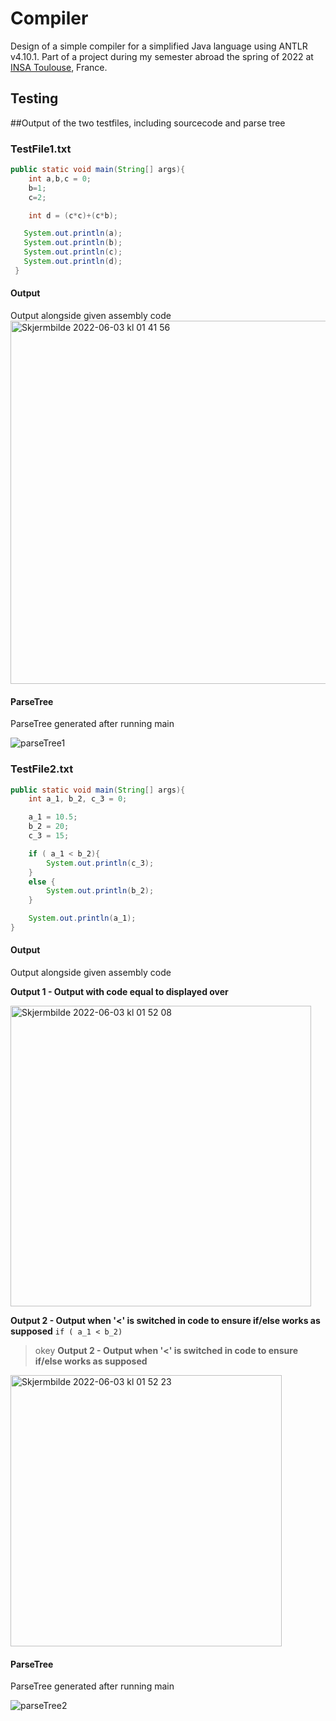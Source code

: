 # Compiler
Design of a simple compiler for a simplified Java language using ANTLR v4.10.1. Part of a project during my semester abroad the spring of 2022 at [INSA Toulouse](https://www.insa-toulouse.fr/fr/index.html), France.

## Testing
##Output of the two testfiles, including sourcecode and parse tree

### TestFile1.txt
```java
public static void main(String[] args){
    int a,b,c = 0;
    b=1;
    c=2;

    int d = (c*c)+(c*b);

   System.out.println(a);
   System.out.println(b);
   System.out.println(c);
   System.out.println(d);
 }
```
#### Output
Output alongside given assembly code
<img width="581" alt="Skjermbilde 2022-06-03 kl  01 41 56" src="https://user-images.githubusercontent.com/70891970/171758803-30d022ce-0d77-4cc9-8c9d-88d0662dd639.png">

#### ParseTree
ParseTree generated after running main

![parseTree1](https://user-images.githubusercontent.com/70891970/171758961-1521cb79-4b26-4c7c-ba14-8fda44a33c08.png)



### TestFile2.txt
```java
public static void main(String[] args){
    int a_1, b_2, c_3 = 0;

    a_1 = 10.5;
    b_2 = 20;
    c_3 = 15;

    if ( a_1 < b_2){
        System.out.println(c_3);
    }
    else {
        System.out.println(b_2);
    }

    System.out.println(a_1);
}
```
#### Output
Output alongside given assembly code

**Output 1 - Output with code equal to displayed over**

<img width="481" alt="Skjermbilde 2022-06-03 kl  01 52 08" src="https://user-images.githubusercontent.com/70891970/171759028-5fa8135f-4eef-49e3-92de-eccdd9a04f0e.png">

**Output 2 - Output when '<' is switched in code to ensure if/else works as supposed**
`if ( a_1 < b_2) `
> okey
**Output 2 - Output when '<' is switched in code to ensure if/else works as supposed**

<img width="434" alt="Skjermbilde 2022-06-03 kl  01 52 23" src="https://user-images.githubusercontent.com/70891970/171759160-4fcd3bfa-3a11-4938-8b88-e6c578dd7ecc.png">


#### ParseTree
ParseTree generated after running main

![parseTree2](https://user-images.githubusercontent.com/70891970/171759184-241b58e7-5013-4a9b-abac-6008f9e2bdaa.png)

